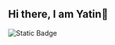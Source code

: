 ## Hi there, I am Yatin👋

![Static Badge](https://img.shields.io/badge/yatinburhmi-blue?logo=linkedin&logoColor=white&color=blue&link=https%3A%2F%2Fwww.linkedin.com%2Fin%2Fyatin-burhmi%2F)

<!--
**yatinburhmi/yatinburhmi** is a ✨ _special_ ✨ repository because its `README.md` (this file) appears on your GitHub profile.

Here are some ideas to get you started:

- 🔭 I’m currently working on ...
- 🌱 I’m currently learning ...
- 👯 I’m looking to collaborate on ...
- 🤔 I’m looking for help with ...
- 💬 Ask me about ...
- 📫 How to reach me: ...
- 😄 Pronouns: ...
- ⚡ Fun fact: ...
-->
